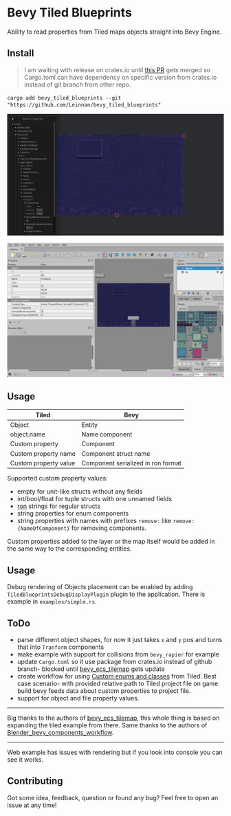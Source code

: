 # Bevy Tiled Blueprints

Ability to read properties from Tiled maps objects straight into Bevy Engine.


## Install

> I am waiting with release on crates.io until [this PR](https://github.com/StarArawn/bevy_ecs_tilemap/pull/489) gets merged so Cargo.toml can have dependency on specific version from crates.io instead of git branch from other repo. 

```
cargo add bevy_tiled_blueprints --git "https://github.com/Leinnan/bevy_tiled_blueprints"
```

![simple example](simple_example.png)

![Tiled example](simple_example_tiled.png)

## Usage

| Tiled | Bevy |
|-----|----|
| Object | Entity |
| object.name | Name component |
| Custom property | Component |
| Custom property name | Component struct name |
| Custom property value | Component serialized in ron format |

Supported custom property values:
- empty for unit-like structs without any fields
- int/bool/float for tuple structs with one unnamed fields
- [ron](https://github.com/ron-rs/ron) strings for regular structs
- string properties for enum components
- string properties with names with prefixes `remove:` like `remove:{NameOfComponent}` for removing components.

Custom properties added to the layer or the map itself would be added in the same way to the corresponding entities.

## Usage

Debug rendering of Objects placement can be enabled by adding `TiledBlueprintsDebugDisplayPlugin` plugin to the application.
There is example in `examples/simple.rs`. 

## ToDo

- parse different object shapes, for now it just takes `x` and `y` pos and turns that into `Tranform` components
- make example with support for collisions from `bevy_rapier` for example
- update `Cargo.toml` so it use package from crates.io instead of github branch- blocked until [bevy_ecs_tilemap](https://github.com/StarArawn/bevy_ecs_tilemap) gets update
- create workflow for using [Custom enums and classes](https://doc.mapeditor.org/en/stable/manual/custom-properties/#custom-classes) from Tiled. 
Best case scenario- with provided relative path to Tiled project file on game build bevy feeds data about custom properties to project file.
- support for object and file property values.

---

Big thanks to the authors of [bevy_ecs_tilemap](https://github.com/StarArawn/bevy_ecs_tilemap), this whole thing is based on expanding the tiled example from there.
Same thanks to the authors of [Blender_bevy_components_workflow](https://github.com/kaosat-dev/Blender_bevy_components_workflow).

---

Web example has issues with rendering but if you look into console you can see it works.

## Contributing

Got some idea, feedback, question or found any bug? Feel free to open an issue at any time!
